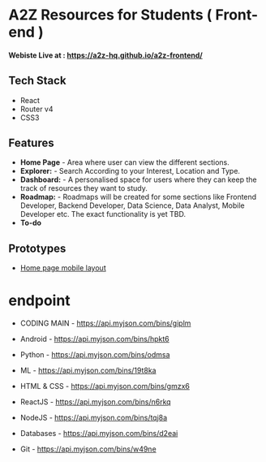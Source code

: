 # A2Z Resources for Students ( Front-end ) 

#### Webiste Live at : https://a2z-hq.github.io/a2z-frontend/

## Tech Stack 
- React
- Router v4
- CSS3

## Features
- **Home Page** - Area where user can view the different sections. 
- **Explorer:** - Search According to your Interest, Location and Type.
- **Dashboard:** - A personalised space for users where they can keep the track of resources they want to study.
- **Roadmap:** - Roadmaps will be created for some sections like Frontend Developer, Backend Developer, Data Science, Data 
                 Analyst, Mobile Developer etc. The exact functionality is yet TBD.
- **To-do**

## Prototypes
- [Home page mobile layout](https://www.figma.com/proto/VfVtvA8BzVXmDcCGCgj2kR2k/MockUp-Page-1-Mobile-v1.0?node-id=3%3A2&scaling=scale-down)

# endpoint 

- CODING MAIN - https://api.myjson.com/bins/giplm

- Android - https://api.myjson.com/bins/hpkt6

- Python - https://api.myjson.com/bins/odmsa

- ML - https://api.myjson.com/bins/19t8ka

- HTML & CSS - https://api.myjson.com/bins/gmzx6

- ReactJS - https://api.myjson.com/bins/n6rkq

- NodeJS - https://api.myjson.com/bins/tqj8a

- Databases - https://api.myjson.com/bins/d2eai

- Git - https://api.myjson.com/bins/w49ne